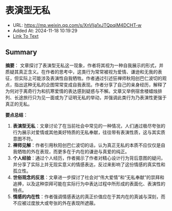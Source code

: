 # 表演型无私
- URL: https://mp.weixin.qq.com/s/XnVlja1xJTQpqiM4DCHT-w
- Added At: 2024-11-18 10:19:29
- [Link To Text](2024-11-18-表演型无私_raw.md)

## Summary
**摘要**：
文章探讨了表演型无私这一现象，作者将其视为一种自我展示的形式，并质疑其真正含义。在作者的思考中，这类行为常常被视为爱情、谦逊和无我的表征，但实际上可能涉及表演性自我牺牲。作者通过引述狂禅师秋阳创巴仁波切的观点，指出这种无私的企图常常变成自我表现。作者分享了自己的亲身经历，解释了为何对于离奇行为和抗寒爱情的表达感到疑惑与不解。文章又举例宿舍楼蜡烛排列、长途旅行只为见一面或为了证明无私的举动，并强调此类行为乃表演性更强于真正的无私。

**要点总结**：
1. **表演型无私**：文章讨论了在当前社会中常见的一种情况，人们通过极尽夸张的行为展示对爱情或其他美好特质的无私奉献，往往带有表演性质，这与其实质意图不符。
2. **禅师见解**：作者引用秋阳创巴仁波切的话，认为真正无私的本质不应仅仅是自我牺牲的外在表现，而更多在于内在的谦逊与真爱的纯正。
3. **个人经验**：通过个人经历，作者揭示了作者对精心设计行为背后意图的疑问，并分享了实际上并无现实意义的情感表达，反过来影响了这份情感的真实性和孤立性。
4. **世俗观念的反思**：文章进一步探讨了社会对“伟大爱情”和“无私奉献”的崇拜和追捧，以及这种崇拜可能在实际行为中表达过程中所形成的表面化、表演性的特点。
5. **情感的内在性**：作者强调情感表达的真正价值应在于其内在的真诚与深刻，而不应被过度放大或夸张的外在表现所遮蔽。
